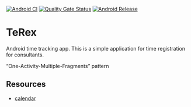[![Android CI](https://github.com/gunnarro/terex/actions/workflows/android.yml/badge.svg)](https://github.com/gunnarro/terex/actions/workflows/android.yml)
[![Quality Gate Status](https://sonarcloud.io/api/project_badges/measure?project=gunnarro_terex&metric=alert_status)](https://sonarcloud.io/summary/new_code?id=gunnarro_terex)
[![Android Release](https://github.com/gunnarro/terex/actions/workflows/android-release.yml/badge.svg)](https://github.com/gunnarro/terex/actions/workflows/android-release.yml)

# TeRex
Android time tracking app.
This is a simple application for time registration for consultants.

“One-Activity-Multiple-Fragments” pattern

## Resources
- [calendar](https://github.com/kizitonwose/Calendar)
